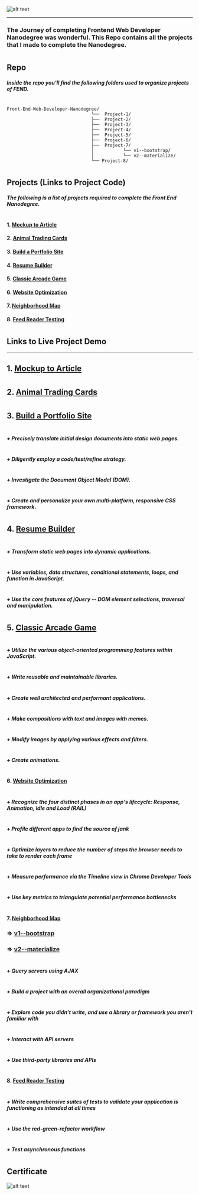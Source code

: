 ![alt text][image]

[image]: https://jaikathuria.github.io/Front-End-Web-Developer-Nanodegree/readme/header.png "Frontend Web Developer"
_________________________
### The Journey of completing Frontend Web Developer Nanodegree was wonderful. This Repo contains all the projects that I made to complete the Nanodegree.
#
#
#

## Repo

##### Inside the repo you'll find the following folders used to organize projects of FEND.
#
#
```
Front-End-Web-Developer-Nanodegree/
                                └──  Project-1/
                                ├──  Project-2/
                                ├──  Project-3/
                                ├──  Project-4/
                                ├──  Project-5/
                                ├──  Project-6/
                                ├──  Project-7/
                                │           └── v1--bootstrap/
                                │           └── v2--materialize/
                                └── Project-8/
```
#
#
## Projects (Links to Project Code)

##### The following is a list of projects required to complete the Front End Nanodegree.
#
#### 1. [Mockup to Article](https://github.com/jaikathuria/Front-End-Web-Developer-Nanodegree/tree/master/Project-1)
#### 2. [Animal Trading Cards](https://github.com/jaikathuria/Front-End-Web-Developer-Nanodegree/tree/master/Project-2)
#### 3. [Build a Portfolio Site](https://github.com/jaikathuria/Front-End-Web-Developer-Nanodegree/tree/master/Project-3)
#### 4. [Resume Builder](https://github.com/jaikathuria/Front-End-Web-Developer-Nanodegree/tree/master/Project-4)
#### 5. [Classic Arcade Game](https://github.com/jaikathuria/Front-End-Web-Developer-Nanodegree/tree/master/Project-5)
#### 6. [Website Optimization](https://github.com/jaikathuria/Front-End-Web-Developer-Nanodegree/tree/master/Project-6)
#### 7. [Neighborhood Map](https://github.com/jaikathuria/Front-End-Web-Developer-Nanodegree/tree/master/Project-7)
#### 8. [Feed Reader Testing](https://github.com/jaikathuria/Front-End-Web-Developer-Nanodegree/tree/master/Project-8)
#
#
#
#
#
#
#
## Links to Live Project Demo
____________________________________________________________________________________________
## 1. [Mockup to Article](https://jaikathuria.github.io/Front-End-Web-Developer-Nanodegree/Project-1/)
#
## 2. [Animal Trading Cards](https://jaikathuria.github.io/Front-End-Web-Developer-Nanodegree/Project-2/)
#
## 3. [Build a Portfolio Site](https://jaikathuria.github.io/Front-End-Web-Developer-Nanodegree/Project-3/)
#
##### + Precisely translate initial design documents into static web pages.
#
##### + Diligently employ a code/test/refine strategy.
#
##### + Investigate the Document Object Model (DOM).
#
##### + Create and personalize your own multi-platform, responsive CSS framework.
#
## 4. [Resume Builder](https://jaikathuria.github.io/Front-End-Web-Developer-Nanodegree/Project-4/)
#
##### + Transform static web pages into dynamic applications.
#
##### + Use variables, data structures, conditional statements, loops, and function in JavaScript.
#
##### + Use the core features of jQuery -- DOM element selections, traversal and manipulation.
#
## 5. [Classic Arcade Game](https://jaikathuria.github.io/Front-End-Web-Developer-Nanodegree/Project-5/)
#
##### + Utilize the various object-oriented programming features within JavaScript.
#
##### + Write reusable and maintainable libraries.
#
##### + Create well architected and performant applications.
#
##### + Make compositions with text and images with memes.
#
##### + Modify images by applying various effects and filters.
#
##### + Create animations.
#
#### 6. [Website Optimization](https://jaikathuria.github.io/Front-End-Web-Developer-Nanodegree/Project-6/)
#
##### + Recognize the four distinct phases in an app's lifecycle: Response, Animation, Idle and Load (RAIL)
#
##### + Profile different apps to find the source of jank
#
##### + Optimize layers to reduce the number of steps the browser needs to take to render each frame
#
##### + Measure performance via the Timeline view in Chrome Developer Tools
#
##### + Use key metrics to triangulate potential performance bottlenecks
#
#### 7. [Neighborhood Map](#)
### =>  [v1--bootstrap](https://jaikathuria.github.io/Front-End-Web-Developer-Nanodegree/Project-7/v1--bootstrap/)
### =>  [v2--materialize](https://jaikathuria.github.io/Front-End-Web-Developer-Nanodegree/Project-7/v2--materialize/)
#
##### + Query servers using AJAX
#
##### + Build a project with an overall organizational paradigm
#
##### + Explore code you didn't write, and use a library or framework you aren't familiar with
#
##### + Interact with API servers
#
##### + Use third-party libraries and APIs
#
#### 8. [Feed Reader Testing](https://jaikathuria.github.io/Front-End-Web-Developer-Nanodegree/Project-8/)
#
##### + Write comprehensive suites of tests to validate your application is functioning as intended at all times
#
##### + Use the red-green-refactor workflow
#
##### + Test asynchronous functions
#
#
#

## Certificate

![alt text][certi]

[certi]: https://jaikathuria.github.io/Front-End-Web-Developer-Nanodegree/readme/certificate.png "Certificate"
